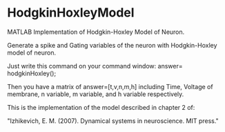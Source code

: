 # HodgkinHoxleyModel
MATLAB Implementation of Hodgkin-Hoxley Model of Neuron.

Generate a spike and Gating variables of the neuron with Hodgkin-Hoxley model of neuron.

Just write this command on your command window: answer= hodgkinHoxley();

Then you have a matrix of answer=[t,v,n,m,h] including Time, Voltage of membrane, n variable, m variable, and h variable respectively.

This is the implementation of the model described in chapter 2 of:

"Izhikevich, E. M. (2007). Dynamical systems in neuroscience. MIT press."
